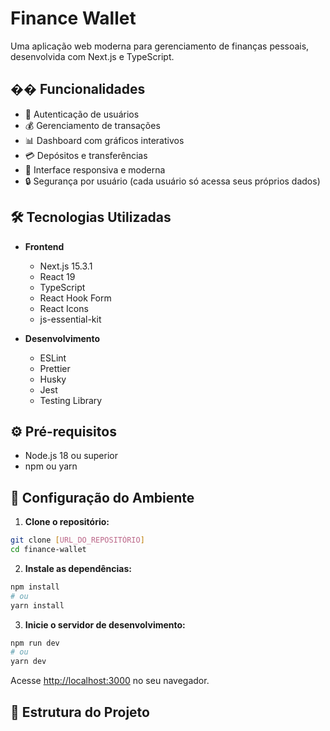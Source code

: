 # Finance Wallet

Uma aplicação web moderna para gerenciamento de finanças pessoais, desenvolvida com Next.js e TypeScript.

## �� Funcionalidades

- 🔐 Autenticação de usuários
- 💰 Gerenciamento de transações
- 📊 Dashboard com gráficos interativos
- 💳 Depósitos e transferências
- 📱 Interface responsiva e moderna
- 🔒 Segurança por usuário (cada usuário só acessa seus próprios dados)

## 🛠️ Tecnologias Utilizadas

- **Frontend**
  - Next.js 15.3.1
  - React 19
  - TypeScript
  - React Hook Form
  - React Icons
  - js-essential-kit

- **Desenvolvimento**
  - ESLint
  - Prettier
  - Husky
  - Jest
  - Testing Library

## ⚙️ Pré-requisitos

- Node.js 18 ou superior
- npm ou yarn

## 🚀 Configuração do Ambiente

1. **Clone o repositório:**
```bash
git clone [URL_DO_REPOSITÓRIO]
cd finance-wallet
```

2. **Instale as dependências:**
```bash
npm install
# ou
yarn install
```

3. **Inicie o servidor de desenvolvimento:**
```bash
npm run dev
# ou
yarn dev
```

Acesse [http://localhost:3000](http://localhost:3000) no seu navegador.

## 📁 Estrutura do Projeto
